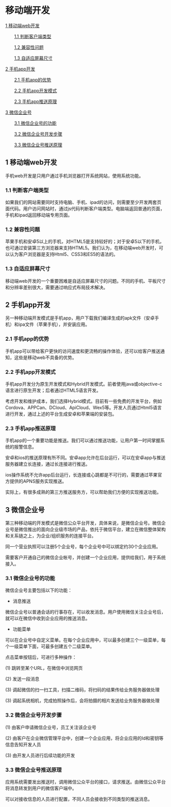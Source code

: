 # 移动端开发
[1  移动端web开发](#user-content-1--移动端web开发)

　　[1.1  判断客户端类型](#user-content-11--判断客户端类型)

　　[1.2  兼容性问题](#user-content-12--兼容性问题)

　　[1.3  自适应屏幕尺寸](#user-content-13--自适应屏幕尺寸)

[2  手机app开发](#user-content-2--手机app开发)

　　[2.1  手机app的优势](#user-content-21--手机app的优势)

　　[2.2  手机app开发模式](#user-content-22--手机app开发模式)

　　[2.3  手机app推送原理](#user-content-23--手机app推送原理)

[3  微信企业号](#user-content-3--微信企业号)

　　[3.1  微信企业号的功能](#user-content-31--微信企业号的功能)

　　[3.2  微信企业号开发步骤](#user-content-32--微信企业号开发步骤)

　　[3.3  微信企业号推送原理](#user-content-33--微信企业号推送原理)

##  1  移动端web开发

手机web开发是只用户通过手机浏览器打开系统网站，使用系统功能。

###  1.1  判断客户端类型

如果我们的网站需要同时支持电脑、手机、ipad的访问，则需要至少开发两套页面代码。用户访问网站时，通过js代码判断客户端类型。电脑端返回普通的页面，手机和ipad返回移动端专用页面。

###  1.2  兼容性问题

苹果手机和安卓5以上的手机，对HTML5是支持较好的；对于安卓5以下的手机，也可通过安装第三方浏览器来支持HTML5。我们认为，在移动端web开发时，可以认为客户浏览器是支持Html5、CSS3和ES5的语法的。

###  1.3  自适应屏幕尺寸

移动端web开发的一个重要困难是自适应屏幕尺寸的问题。不同的手机、平板尺寸和分辨率差别很大，需要通过响应式布局技术解决。



##  2  手机app开发

另一种移动端开发模式是手机app，用户下载我们编译生成的apk文件（安卓手机）和ipa文件（苹果手机），并安装应用。

###  2.1  手机app的优势

手机app可以带给客户更快的访问速度和更流畅的操作体验，还可以给客户推送通知，这些是移动web不具备的优势。

###  2.2  手机app开发模式

手机app开发分为原生开发模式和Hybrid开发模式。前者使用java或objective-c语言进行原生开发；后者通过HTML5语言开发。

考虑开发和维护成本，我们选择Hybrid模式。目前有一些免费的开发平台，例如Cordova、APPCan、DCloud、ApiCloud、Wex5等。开发人员通过Html5语言进行开发，通过上述的平台生成安卓和苹果端的安装包。

###  2.3  手机app推送原理

手机app的一个重要功能是推送。我们可以通过推送功能，让用户第一时间掌握系统的报警信息。

安卓和ios的推送原理有所不同。安卓app允许在后台运行，可以在安卓app与推送服务器建立长连接，通过长连接进行推送。

ios操作系统不允许app后台运行，长连接或心跳都是不可行的，需要通过苹果官方提供的APNS服务实现推送。

实际上，有很多成熟的第三方推送服务方，可以帮助我们方便的实现推送功能。



##  3  微信企业号

第三种移动端的开发模式是微信公众平台开发，具体来说，是微信企业号。微信企业号是微信推出的面向企业级市场的产品，依托于微信平台，建立在微信整体架构和关系链之上，为企业/组织服务的连接平台。

同一个营业执照可以注册5个企业号，每个企业号中可以绑定约30个企业应用。

需要客户开通自己的微信企业帐号，并创建一个企业应用，提供给我们，用于系统接入。

###  3.1  微信企业号的功能

微信企业号主要包括以下的功能：

- 消息推送

微信企业号以普通会话的行事存在，可以收发消息。用户使用微信关注企业号后，就可以在微信中收到企业应用的推送消息。

- 功能菜单

可以在企业号中自定义菜单。在每个企业应用中，可以最多创建三个一级菜单，每个一级菜单下面，可最多创建五个二级菜单。

点击菜单按钮后，可进行多种操作：

(1) 跳转至某个URL，在微信中浏览网页

(2) 发送一段消息

(3) 调起微信的扫一扫工具，扫描二维码，将扫码的结果传给业务服务器做处理

(3) 调起系统相机，完成拍照操作后，会将拍摄的相片发送给业务服务器做处理

###  3.2  微信企业号开发步骤

(1) 由客户申请微信企业号，员工关注该企业号

(2) 由客户在企业微信管理平台中，创建一个企业应用，将企业应用的Id和密钥等信息告知开发人员

(3) 由开发人员进行后续功能的开发

###  3.3  微信企业号推送原理

应用系统需要发出推送时，调用微信公众平台的接口，请求推送。由微信公众平台将消息转发到用户的微信客户端中。 

可以对接收信息的人员进行配置，不同人员会接收到不同类型的推送消息。